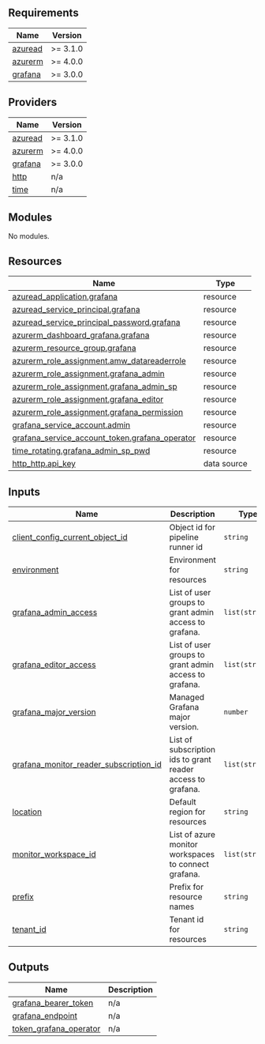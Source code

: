 ## Requirements

| Name | Version |
|------|---------|
| <a name="requirement_azuread"></a> [azuread](#requirement\_azuread) | >= 3.1.0 |
| <a name="requirement_azurerm"></a> [azurerm](#requirement\_azurerm) | >= 4.0.0 |
| <a name="requirement_grafana"></a> [grafana](#requirement\_grafana) | >= 3.0.0 |

## Providers

| Name | Version |
|------|---------|
| <a name="provider_azuread"></a> [azuread](#provider\_azuread) | >= 3.1.0 |
| <a name="provider_azurerm"></a> [azurerm](#provider\_azurerm) | >= 4.0.0 |
| <a name="provider_grafana"></a> [grafana](#provider\_grafana) | >= 3.0.0 |
| <a name="provider_http"></a> [http](#provider\_http) | n/a |
| <a name="provider_time"></a> [time](#provider\_time) | n/a |

## Modules

No modules.

## Resources

| Name | Type |
|------|------|
| [azuread_application.grafana](https://registry.terraform.io/providers/hashicorp/azuread/latest/docs/resources/application) | resource |
| [azuread_service_principal.grafana](https://registry.terraform.io/providers/hashicorp/azuread/latest/docs/resources/service_principal) | resource |
| [azuread_service_principal_password.grafana](https://registry.terraform.io/providers/hashicorp/azuread/latest/docs/resources/service_principal_password) | resource |
| [azurerm_dashboard_grafana.grafana](https://registry.terraform.io/providers/hashicorp/azurerm/latest/docs/resources/dashboard_grafana) | resource |
| [azurerm_resource_group.grafana](https://registry.terraform.io/providers/hashicorp/azurerm/latest/docs/resources/resource_group) | resource |
| [azurerm_role_assignment.amw_datareaderrole](https://registry.terraform.io/providers/hashicorp/azurerm/latest/docs/resources/role_assignment) | resource |
| [azurerm_role_assignment.grafana_admin](https://registry.terraform.io/providers/hashicorp/azurerm/latest/docs/resources/role_assignment) | resource |
| [azurerm_role_assignment.grafana_admin_sp](https://registry.terraform.io/providers/hashicorp/azurerm/latest/docs/resources/role_assignment) | resource |
| [azurerm_role_assignment.grafana_editor](https://registry.terraform.io/providers/hashicorp/azurerm/latest/docs/resources/role_assignment) | resource |
| [azurerm_role_assignment.grafana_permission](https://registry.terraform.io/providers/hashicorp/azurerm/latest/docs/resources/role_assignment) | resource |
| [grafana_service_account.admin](https://registry.terraform.io/providers/grafana/grafana/latest/docs/resources/service_account) | resource |
| [grafana_service_account_token.grafana_operator](https://registry.terraform.io/providers/grafana/grafana/latest/docs/resources/service_account_token) | resource |
| [time_rotating.grafana_admin_sp_pwd](https://registry.terraform.io/providers/hashicorp/time/latest/docs/resources/rotating) | resource |
| [http_http.api_key](https://registry.terraform.io/providers/hashicorp/http/latest/docs/data-sources/http) | data source |

## Inputs

| Name | Description | Type | Default | Required |
|------|-------------|------|---------|:--------:|
| <a name="input_client_config_current_object_id"></a> [client\_config\_current\_object\_id](#input\_client\_config\_current\_object\_id) | Object id for pipeline runner id | `string` | n/a | yes |
| <a name="input_environment"></a> [environment](#input\_environment) | Environment for resources | `string` | n/a | yes |
| <a name="input_grafana_admin_access"></a> [grafana\_admin\_access](#input\_grafana\_admin\_access) | List of user groups to grant admin access to grafana. | `list(string)` | `[]` | no |
| <a name="input_grafana_editor_access"></a> [grafana\_editor\_access](#input\_grafana\_editor\_access) | List of user groups to grant admin access to grafana. | `list(string)` | `[]` | no |
| <a name="input_grafana_major_version"></a> [grafana\_major\_version](#input\_grafana\_major\_version) | Managed Grafana major version. | `number` | `11` | no |
| <a name="input_grafana_monitor_reader_subscription_id"></a> [grafana\_monitor\_reader\_subscription\_id](#input\_grafana\_monitor\_reader\_subscription\_id) | List of subscription ids to grant reader access to grafana. | `list(string)` | `[]` | no |
| <a name="input_location"></a> [location](#input\_location) | Default region for resources | `string` | `"norwayeast"` | no |
| <a name="input_monitor_workspace_id"></a> [monitor\_workspace\_id](#input\_monitor\_workspace\_id) | List of azure monitor workspaces to connect grafana. | `list(string)` | `[]` | no |
| <a name="input_prefix"></a> [prefix](#input\_prefix) | Prefix for resource names | `string` | n/a | yes |
| <a name="input_tenant_id"></a> [tenant\_id](#input\_tenant\_id) | Tenant id for resources | `string` | n/a | yes |

## Outputs

| Name | Description |
|------|-------------|
| <a name="output_grafana_bearer_token"></a> [grafana\_bearer\_token](#output\_grafana\_bearer\_token) | n/a |
| <a name="output_grafana_endpoint"></a> [grafana\_endpoint](#output\_grafana\_endpoint) | n/a |
| <a name="output_token_grafana_operator"></a> [token\_grafana\_operator](#output\_token\_grafana\_operator) | n/a |
